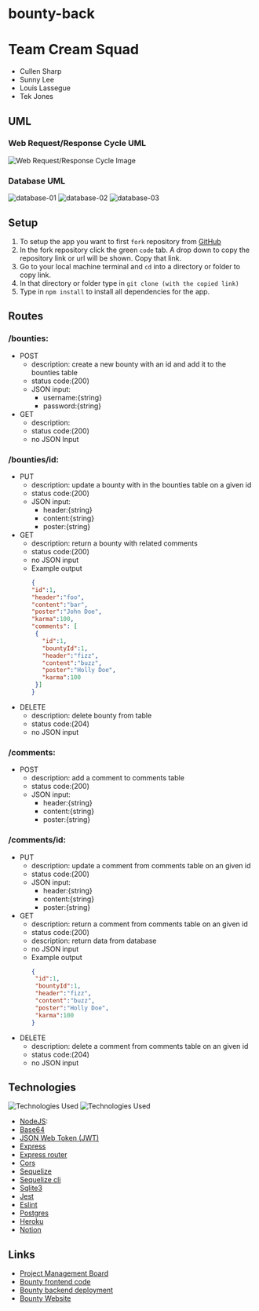 # bounty-back

# Team Cream Squad
- Cullen Sharp
- Sunny Lee
- Louis Lassegue
- Tek Jones

## UML

### Web Request/Response Cycle UML
![Web Request/Response Cycle Image](assets/wrrc.png)

### Database UML
![database-01](assets/database01.png)
![database-02](assets/database02.png)
![database-03](assets/database03.png)

## Setup
1. To setup the app you want to first `fork` repository from [GitHub](https://github.com/Creams-Quad/bounty-back)
2. In the fork repository click the green `code` tab. A drop down to copy the repository link or url will be shown. Copy that link.
3. Go to your local machine terminal and `cd` into a directory or folder to copy link.
4. In that directory or folder type in `git clone (with the copied link)`
5. Type in `npm install` to install all dependencies for the app.

## Routes

### /bounties:
  - POST
    - description: create a new bounty with an id and add it to the bounties table
    - status code:(200)
    - JSON input:
      - username:{string}
      - password:{string}
  - GET
    - description: 
    - status code:(200)
    - no JSON Input

### /bounties/id:
  - PUT
    - description: update a bounty with in the bounties table on a given id
    - status code:(200)
    - JSON input:
      - header:{string}
      - content:{string}
      - poster:{string}  
      <!-- - username:{string}
      - password:{string} -->
  - GET
    - description: return a bounty with related comments
    - status code:(200)
    - no JSON input
    - Example output
       ```JSON
      {
      "id":1,
      "header":"foo",
      "content":"bar",
      "poster":"John Doe",
      "karma":100,
      "comments": [
        {
          "id":1,     
          "bountyId":1,
          "header":"fizz",
          "content":"buzz",
          "poster":"Holly Doe",
          "karma":100
        }]
      }
  - DELETE
    - description: delete bounty from table
    - status code:(204)
    - no JSON input
  

### /comments:
  - POST
    - description: add a comment to comments table
    - status code:(200)
    - JSON input:
      - header:{string}
      - content:{string}
      - poster:{string}  

  <!-- - method: DELETE
    - status code:(204)
    - description: delete data from database
    - no JSON input -->

### /comments/id:
  - PUT
    - description: update a comment from comments table on an given id
    - status code:(200)
    - JSON input:
      - header:{string}
      - content:{string}
      - poster:{string}  
  - GET
    - description: return a comment from comments table on an given id
    - status code:(200)
    - description: return data from database
    - no JSON input
    - Example output
       ```JSON
      {
        "id":1,     
        "bountyId":1,
        "header":"fizz",
        "content":"buzz",
        "poster":"Holly Doe",
        "karma":100
      }
  - DELETE
    - description: delete a comment from comments table on an given id
    - status code:(204)
    - no JSON input

    

## Technologies
![Technologies Used](assets/tech.png)
![Technologies Used](assets/tech-02.png)

- [NodeJS](https://nodejs.org/en/docs/): 
- [Base64]()
- [JSON Web Token (JWT)]()
- [Express]()
- [Express router]()
- [Cors]()
- [Sequelize]()
- [Sequelize cli]()
- [Sqlite3]()
- [Jest]()
- [Eslint]()
- [Postgres]()
- [Heroku]()
- [Notion]()

## Links
- [Project Management Board](https://www.notion.so/Cream-Squad-2eecc388ea1a4a70b6992435f3e885a8)
- [Bounty frontend code](https://github.com/Creams-Quad/bounty-front)
- [Bounty backend deployment]()
- [Bounty Website]()
